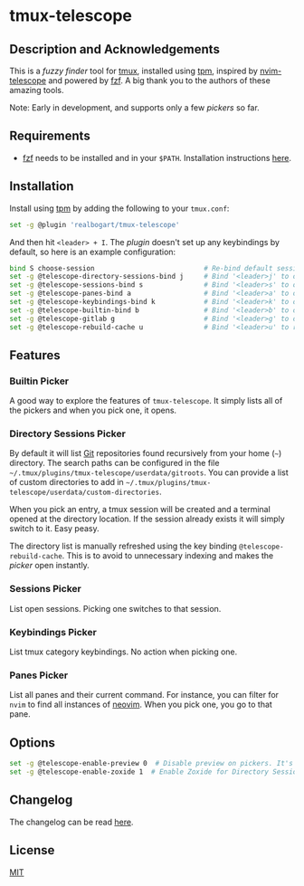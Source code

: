# tmux-telescope

## Description and Acknowledgements

This is a *fuzzy finder* tool for [tmux](https://github.com/tmux/tmux), installed using [tpm](https://github.com/tmux-plugins/tpm), inspired by [nvim-telescope](https://github.com/nvim-telescope/telescope.nvim) and powered by [fzf](https://github.com/junegunn/fzf). A big thank you to the authors of these amazing tools.

Note: Early in development, and supports only a few *pickers* so far.

## Requirements

* [fzf](https://github.com/junegunn/fzf) needs to be installed and in your `$PATH`. Installation instructions [here](https://github.com/junegunn/fzf?tab=readme-ov-file#installation).

## Installation

Install using [tpm](https://github.com/tmux-plugins/tpm) by adding the following to your `tmux.conf`:

```bash
set -g @plugin 'realbogart/tmux-telescope'
```

And then hit `<leader> + I`. The *plugin* doesn't set up any keybindings by default, so here is an example configuration:

```bash
bind S choose-session                           # Re-bind default session choser to '<leader>S'.
set -g @telescope-directory-sessions-bind j     # Bind '<leader>j' to open Directory Sessions Picker.
set -g @telescope-sessions-bind s               # Bind '<leader>s' to open Sessions Picker.
set -g @telescope-panes-bind a                  # Bind '<leader>a' to open Panes Picker.
set -g @telescope-keybindings-bind k            # Bind '<leader>k' to open Keybindings Picker.
set -g @telescope-builtin-bind b                # Bind '<leader>b' to open Builtin Picker.
set -g @telescope-gitlab g                      # Bind '<leader>g' to open Gitlab Picker.
set -g @telescope-rebuild-cache u               # Bind '<leader>u' to refresh Directory Sessions list.
```

## Features

### Builtin Picker

A good way to explore the features of `tmux-telescope`. It simply lists all of the pickers and when you pick one, it opens.

### Directory Sessions Picker

By default it will list [Git](https://git-scm.com/) repositories found recursively from your home (`~`) directory. The search paths can be configured in the file `~/.tmux/plugins/tmux-telescope/userdata/gitroots`. You can provide a list of custom directories to add in `~/.tmux/plugins/tmux-telescope/userdata/custom-directories`.

When you pick an entry, a tmux session will be created and a terminal opened at the directory location. If the session already exists it will simply switch to it. Easy peasy.

The directory list is manually refreshed using the key binding `@telescope-rebuild-cache`. This is to avoid to unnecessary indexing and makes the *picker* open instantly.

### Sessions Picker

List open sessions. Picking one switches to that session.

### Keybindings Picker

List tmux category keybindings. No action when picking one.

### Panes Picker

List all panes and their current command. For instance, you can filter for `nvim` to find all instances of [neovim](https://neovim.io/). When you pick one, you go to that pane.

## Options

```bash
set -g @telescope-enable-preview 0  # Disable preview on pickers. It's enabled (1) by default.
set -g @telescope-enable-zoxide 1  # Enable Zoxide for Directory Sessions Picker. It's disabled (0) by default.
```
## Changelog

The changelog can be read [here](CHANGELOG.md).

## License

[MIT](LICENSE.md)

